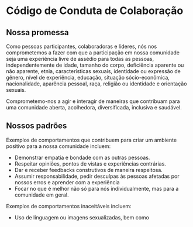 # Código de Conduta de Colaboração 
## Nossa promessa

 Como pessoas participantes, colaboradoras e líderes, nós nos comprometemos a fazer com que a participação em nossa comunidade seja uma experiência livre de assédio para todas as pessoas, independentemente de idade, tamanho do corpo, deficiência aparente ou não aparente, etnia, características sexuais, identidade ou expressão de gênero, nível de experiência, educação, situação sócio-econômica, nacionalidade, aparência pessoal, raça, religião ou identidade e orientação sexuais.

Comprometemo-nos a agir e interagir de maneiras que contribuam para uma comunidade aberta, acolhedora, diversificada, inclusiva e saudável.

## Nossos padrões
Exemplos de comportamentos que contribuem para criar um ambiente positivo para a nossa comunidade incluem:
- Demonstrar empatia e bondade com as outras pessoas.
- Respeitar opiniões, pontos de vistas e experiências contrárias.
- Dar e receber feedbacks construtivos de maneira respeitosa.
- Assumir responsabilidade, pedir desculpas às pessoas afetadas por nossos erros e aprender com a experiência
- Focar no que é melhor não só para nós individualmente, mas para a comunidade em geral. 

Exemplos de comportamentos inaceitáveis incluem: 
- Uso de linguagem ou imagens sexualizadas, bem como 
